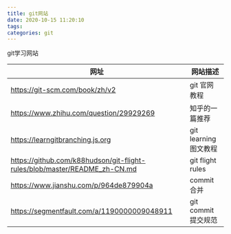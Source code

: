 ```yaml
---
title: git网站
date: 2020-10-15 11:20:10
tags: 
categories: git
---
```


git学习网站

<!--more-->

|网址 | 网站描述 |
|---|---|
|https://git-scm.com/book/zh/v2 | git 官网教程|
|https://www.zhihu.com/question/29929269 | 知乎的一篇推荐 |
|https://learngitbranching.js.org | git learning 图文教程 |
|https://github.com/k88hudson/git-flight-rules/blob/master/README_zh-CN.md | git flight rules|
|https://www.jianshu.com/p/964de879904a | commit 合并 |
|https://segmentfault.com/a/1190000009048911 | git commit 提交规范|